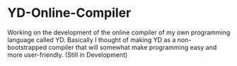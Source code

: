 # YD-Online-Compiler
Working on the development of the online compiler of my own programming language called YD. Basically I thought of making YD as a non-bootstrapped compiler that will somewhat make programming easy and more user-friendly.
(Still in Development)
